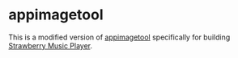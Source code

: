 # appimagetool

This is a modified version of [appimagetool](https://github.com/probonopd/go-appimage) specifically for building [Strawberry Music Player](https://github.com/strawberrymusicplayer/strawberry).
